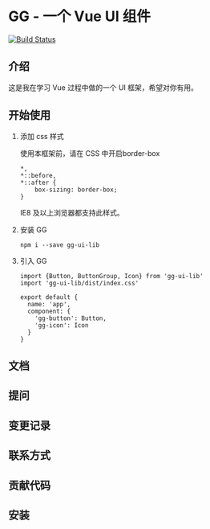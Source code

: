 # GG - 一个 Vue UI 组件

[![Build Status](https://travis-ci.org/guo-jing/GG.svg?branch=master)](https://travis-ci.org/guo-jing/GG)

## 介绍

这是我在学习 Vue 过程中做的一个 UI 框架，希望对你有用。

## 开始使用

1. 添加 css 样式

    使用本框架前，请在 CSS 中开启border-box
    
    ```
    *,
    *::before,
    *::after {
        box-sizing: border-box;
    }
    ```
    
    IE8 及以上浏览器都支持此样式。

2. 安装 GG
    ```
    npm i --save gg-ui-lib
    ```
    
3. 引入 GG
    ```
    import {Button, ButtonGroup, Icon} from 'gg-ui-lib'
    import 'gg-ui-lib/dist/index.css'
    
    export default {
      name: 'app',
      component: {
        'gg-button': Button,
        'gg-icon': Icon
      }
    }
    
    ```

## 文档

## 提问

## 变更记录

## 联系方式

## 贡献代码

## 安装
